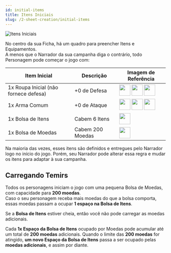 ```yaml
---
id: initial-items
title: Itens Iniciais
slug: /2-sheet-creation/initial-items
---
```


![Itens Iniciais](https://fabulas-e-goblins-book.s3-us-west-2.amazonaws.com/criando-seu-personagem/itens-iniciais-01.png)

No centro da sua Ficha, há um quadro para preencher Itens e Equipamentos.<br/>
A menos que o Narrador da sua campanha diga o contrário, todo Personagem pode começar o jogo com:

<table>
  <thead>
  <tr>
    <th>
      Item Inicial
      </th>
    <th>
      Descrição
      </th>
    <th>
      Imagem de Referência
      </th>
    </tr>
    </thead>

  <tbody>
  <tr>
    <td>
      1x Roupa Inicial (não fornece defesa)
      </td>
    <td>
      +0 de Defesa
      </td>
    <td>
      <img src="https://fabulas-e-goblins-book.s3-us-west-2.amazonaws.com/criando-seu-personagem/itens-iniciais-02.png" width="35"/>
      <img src="https://fabulas-e-goblins-book.s3-us-west-2.amazonaws.com/criando-seu-personagem/itens-iniciais-03.png" width="35"/>
      <img src="https://fabulas-e-goblins-book.s3-us-west-2.amazonaws.com/criando-seu-personagem/itens-iniciais-04.jpg" width="35"/>
      </td>
    </tr>
    <tr>
    <td>
      1x Arma Comum
      </td>
    <td>
      +0 de Ataque
      </td>
       <td>
      <img src="https://fabulas-e-goblins-book.s3-us-west-2.amazonaws.com/criando-seu-personagem/itens-iniciais-05.jpg" width="35"/>
      <img src="https://fabulas-e-goblins-book.s3-us-west-2.amazonaws.com/criando-seu-personagem/itens-iniciais-06.jpg" width="35"/>
      <img src="https://fabulas-e-goblins-book.s3-us-west-2.amazonaws.com/criando-seu-personagem/itens-iniciais-07.jpg" width="35"/>
      </td>
    </tr>
   <tr>
    <td>
      1x Bolsa de Itens
    </td>
    <td>
      Cabem 6 Itens
      </td>
      <td>
      <img src="https://fabulas-e-goblins-book.s3-us-west-2.amazonaws.com/criando-seu-personagem/itens-iniciais-08.jpg" width="35"/>
    </td>
  </tr>
     <tr>
    <td>
      1x Bolsa de Moedas
    </td>
    <td>
      Cabem 200 Moedas
      </td>
      <td>
      <img src="https://fabulas-e-goblins-book.s3-us-west-2.amazonaws.com/criando-seu-personagem/itens-iniciais-08.jpg" width="35"/>
    </td>
  </tr>
  </tbody>
</table>

Na maioria das vezes, esses itens são definidos e entregues pelo Narrador logo no início do jogo.
Porém, seu Narrador pode alterar essa regra e mudar os itens para adaptar à sua campanha.

## Carregando Temirs

Todos os personagens iniciam o jogo com uma pequena Bolsa de Moedas, com capacidade para **200 moedas**.<br/>
Caso o seu personagem receba mais moedas do que a bolsa comporta, essas moedas passam a ocupar **1 espaço na Bolsa de Itens**.

Se a **Bolsa de Itens** estiver cheia, então você não pode carregar as moedas adicionais.

Cada **1x Espaço da Bolsa de Itens** ocupado por Moedas pode acumular até um total de **200 moedas** adicionais. Quando o limite das **200 moedas** for atingido, **um novo Espaço da Bolsa de Itens** passa a ser ocupado pelas **moedas adicionais**, e assim por diante.
